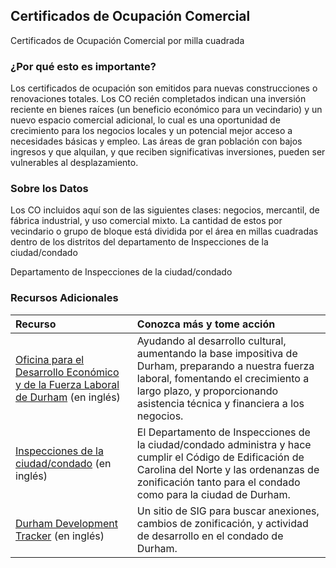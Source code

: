 ## Certificados de Ocupación Comercial
Certificados de Ocupación Comercial por  milla cuadrada

### ¿Por qué esto es importante?
Los certificados de ocupación son emitidos para nuevas construcciones o renovaciones totales. Los CO recién completados indican una inversión reciente en bienes raíces (un beneficio económico para un vecindario) y un nuevo espacio comercial adicional, lo cual es una oportunidad de crecimiento para los negocios locales y un potencial mejor acceso a necesidades básicas y empleo. Las áreas de gran población con bajos ingresos y que alquilan, y que reciben significativas inversiones, pueden ser vulnerables al desplazamiento.

### Sobre los Datos
Los CO incluidos aquí son de las siguientes clases: negocios, mercantil, de fábrica industrial, y uso comercial mixto. La cantidad de estos por vecindario o grupo de bloque está dividida por el área en millas cuadradas dentro de los distritos del departamento de Inspecciones de la ciudad/condado

Departamento de Inspecciones de la ciudad/condado  

### Recursos Adicionales

|Recurso | Conozca más y tome acción |
|:--- | :--- |
|[Oficina para el Desarrollo Económico y de la Fuerza Laboral de Durham](http://durhamnc.gov/446/Office-of-Economic-Workforce-Development) (en inglés) | Ayudando al desarrollo cultural, aumentando la base impositiva de Durham, preparando a nuestra fuerza laboral, fomentando el crecimiento a largo plazo, y proporcionando asistencia técnica y financiera a los negocios.
|[Inspecciones de la ciudad/condado](http://durhamnc.gov/293/City-County-Inspections) (en inglés) | El Departamento de Inspecciones de la ciudad/condado administra y hace cumplir el Código de Edificación de Carolina del Norte y las ordenanzas de zonificación tanto para el condado como para la ciudad de Durham.
|[Durham Development Tracker](http://gisweb.durhamnc.gov/durhammaps/developmenttracker/index.html) (en inglés) | Un sitio de SIG para buscar anexiones, cambios de zonificación, y actividad de desarrollo en el condado de Durham.

